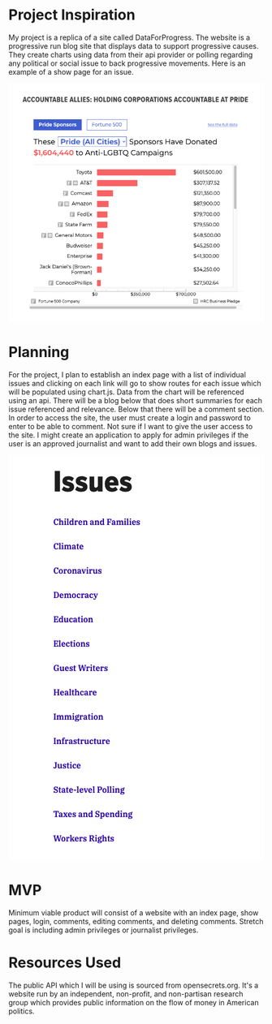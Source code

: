<h1><strong>Project Inspiration</strong></h1>

My project is a replica of a site called DataForProgress. The website is a progressive run blog site that displays data to support progressive causes. They create charts using data from their api provider or polling regarding any political or social issue to back progressive movements. Here is an example of a show page for an issue. 

![DataForProgress](assets/ReadMe/DFPChart.png)

<h1><strong>Planning</strong></h1>

For the project, I plan to establish an index page with a list of individual issues and clicking on each link will go to show routes for each issue which will be populated using chart.js. Data from the chart will be referenced using an api. There will be a blog below that does short summaries for each issue referenced and relevance. Below that there will be a comment section. In order to access the site, the user must create a login and password to enter to be able to comment. Not sure if I want to give the user access to the site. I might create an application to apply for admin privileges if the user is an approved journalist and want to add their own blogs and issues.

![Charts](assets/ReadMe/Issues.png)

<h1><strong>MVP</strong></h1>

Minimum viable product will consist of a website with an index page, show pages, login, comments, editing comments, and deleting comments. Stretch goal is including admin privileges or journalist privileges. 

<h1><strong>Resources Used</strong></h1>

The public API which I will be using is sourced from opensecrets.org. It's a website run by an independent, non-profit, and non-partisan research group which provides public information on the flow of money in American politics.